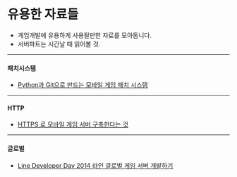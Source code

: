# 유용한 자료들

* 게임개발에 유용하게 사용될만한 자료를 모아둡니다.
* 서버파트는 시간날 때 읽어볼 것.

---
#### 패치시스템
* [Python과 Git으로 만드는 모바일 게임 패치 시스템](https://www.slideshare.net/youngtaekoh31/python-git)

---
####  HTTP
* [HTTPS 로 모바일 게임 서버 구축한다는 것](https://www.slideshare.net/XionglongJin1/https-kgc-2016-korea-games-conference)

---
#### 글로벌
* [Line Developer Day 2014 라인 글로벌 게임 서버 개발하기](https://www.slideshare.net/JPark0426/pdf-45656452)
